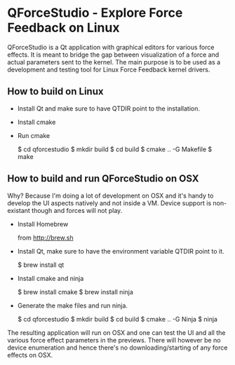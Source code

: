 QForceStudio - Explore Force Feedback on Linux
==============================================


QForceStudio is a Qt application with graphical editors for various
force effects. It is meant to bridge the gap between visualization of
a force and actual parameters sent to the kernel. The main purpose is
to be used as a development and testing tool for Linux Force Feedback
kernel drivers.


How to build on Linux
---------------------

* Install Qt and make sure to have QTDIR point to the installation.

* Install cmake

* Run cmake

  $ cd qforcestudio
  $ mkdir build
  $ cd build
  $ cmake .. -G Makefile
  $ make


How to build and run QForceStudio on OSX
----------------------------------------

Why? Because I'm doing a lot of development on OSX and it's handy to
develop the UI aspects natively and not inside a VM. Device support is
non-existant though and forces will not play.


* Install Homebrew

    from http://brew.sh

* Install Qt, make sure to have the environment variable QTDIR point
  to it.

    $ brew install qt

* Install cmake and ninja

    $ brew install cmake
    $ brew install ninja

* Generate the make files and run ninja.

    $ cd qforcestudio
    $ mkdir build
    $ cd build
    $ cmake .. -G Ninja
    $ ninja

The resulting application will run on OSX and one can test the UI and
all the various force effect parameters in the previews. There will
however be no device enumeration and hence there's no
downloading/starting of any force effects on OSX.
